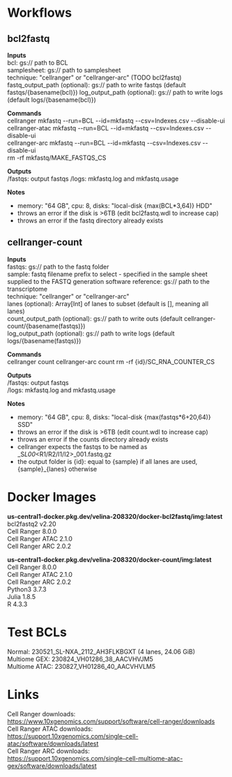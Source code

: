 Workflows
=========

bcl2fastq
---------

**Inputs**  
bcl: gs:// path to BCL  
samplesheet: gs:// path to samplesheet  
technique: "cellranger" or "cellranger-arc" (TODO bcl2fastq)  
fastq_output_path (optional): gs:// path to write fastqs (default fastqs/{basename(bcl)})
log_output_path (optional): gs:// path to write logs (default logs/{basename(bcl)})

**Commands**  
cellranger mkfastq --run=BCL --id=mkfastq --csv=Indexes.csv --disable-ui  
cellranger-atac mkfastq --run=BCL --id=mkfastq --csv=Indexes.csv --disable-ui  
cellranger-arc mkfastq --run=BCL --id=mkfastq --csv=Indexes.csv --disable-ui  
rm -rf mkfastq/MAKE_FASTQS_CS  

**Outputs**  
/fastqs: output fastqs
/logs: mkfastq.log and mkfastq.usage

**Notes**
* memory: "64 GB", cpu: 8, disks: "local-disk {max(BCL*3,64)} HDD"  
* throws an error if the disk is >6TB (edit bcl2fastq.wdl to increase cap)  
* throws an error if the fastq directory already exists

cellranger-count
----------------

**Inputs**  
fastqs: gs:// path to the fastq folder  
sample: fastq filename prefix to select - specified in the sample sheet supplied to the FASTQ generation software
reference: gs:// path to the transcriptome  
technique: "cellranger" or "cellranger-arc"  
lanes (optional): Array[Int] of lanes to subset (default is [], meaning all lanes)  
count_output_path (optional): gs:// path to write outs (default cellranger-count/{basename(fastqs)})  
log_output_path (optional): gs:// path to write logs (default logs/{basename(fastqs)})

**Commands**  
cellranger count 
cellranger-arc count 
rm -rf {id}/SC_RNA_COUNTER_CS

**Outputs**  
/fastqs: output fastqs  
/logs: mkfastq.log and mkfastq.usage

**Notes**
* memory: "64 GB", cpu: 8, disks: "local-disk {max(fastqs*6+20,64)} SSD"  
* throws an error if the disk is >6TB (edit count.wdl to increase cap)
* throws an error if the counts directory already exists
* cellranger expects the fastqs to be named as <sample>_S<number>_L00<lane>_<R1/R2/I1/I2>_001.fastq.gz
* the output folder is {id}: equal to {sample} if all lanes are used, {sample}_{lanes} otherwise

Docker Images
=============
**us-central1-docker.pkg.dev/velina-208320/docker-bcl2fastq/img:latest**  
bcl2fastq2 v2.20  
Cell Ranger 8.0.0  
Cell Ranger ATAC 2.1.0  
Cell Ranger ARC 2.0.2  

**us-central1-docker.pkg.dev/velina-208320/docker-count/img:latest**  
Cell Ranger 8.0.0  
Cell Ranger ATAC 2.1.0  
Cell Ranger ARC 2.0.2  
Python3 3.7.3  
Julia 1.8.5  
R 4.3.3

# Test BCLs
Normal: 230521_SL-NXA_2112_AH3FLKBGXT (4 lanes, 24.06 GiB)  
Multiome GEX: 230824_VH01286_38_AACVHVJM5  
Multiome ATAC: 230827_VH01286_40_AACVHVLM5  

Links
=====
Cell Ranger downloads:  
https://www.10xgenomics.com/support/software/cell-ranger/downloads  
Cell Ranger ATAC downloads:  
https://support.10xgenomics.com/single-cell-atac/software/downloads/latest  
Cell Ranger ARC downloads:  
https://support.10xgenomics.com/single-cell-multiome-atac-gex/software/downloads/latest  
